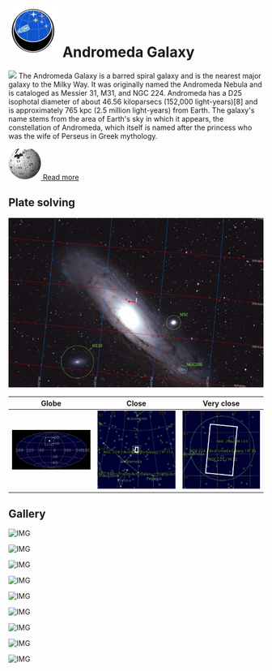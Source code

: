 # ![](..//Imaging//Common/pyl-tiny.png) Andromeda Galaxy
![](..//Imaging//JPEG/Andromeda_Galaxy+00+co.jpg)
The Andromeda Galaxy is a barred spiral galaxy and is the nearest major galaxy to the Milky Way. It was originally named the Andromeda Nebula and is cataloged as Messier 31, M31, and NGC 224. Andromeda has a D25 isophotal diameter of about 46.56 kiloparsecs (152,000 light-years)[8] and is approximately 765 kpc (2.5 million light-years) from Earth. The galaxy's name stems from the area of Earth's sky in which it appears, the constellation of Andromeda, which itself is named after the princess who was the wife of Perseus in Greek mythology. 

[![](..//Imaging//Common/Wikipedia.png) Read more](https://en.wikipedia.org/wiki/Andromeda_Galaxy)
## Plate solving 


![IMG](..//Imaging//HD/Andromeda_Galaxy_Annotated.jpg)


| Globe | Close | Very close |
| ----- | ----- | ----- |
|![IMG](..//Imaging//HD/Andromeda_Galaxy_Globe.jpg) |![IMG](..//Imaging//HD/Andromeda_Galaxy_Close.jpg) |![IMG](..//Imaging//HD/Andromeda_Galaxy_Closer.jpg) |

## Gallery
![IMG](..//Imaging//JPEG/Andromeda_Galaxy+00+co.jpg) 

![IMG](..//Imaging//JPEG/Andromeda_Galaxy+01+co.jpg) 

![IMG](..//Imaging//JPEG/Andromeda_Galaxy+02+co.jpg) 

![IMG](..//Imaging//JPEG/Andromeda_Galaxy+03+co.jpg) 

![IMG](..//Imaging//JPEG/Andromeda_Galaxy+04+co.jpg) 

![IMG](..//Imaging//JPEG/Andromeda_Galaxy+05+co.jpg) 

![IMG](..//Imaging//JPEG/Andromeda_Galaxy+06+co.jpg) 

![IMG](..//Imaging//JPEG/Andromeda_Galaxy+07+co.jpg) 

![IMG](..//Imaging//JPEG/Andromeda_Galaxy+00+bg.jpg)
